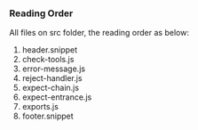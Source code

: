 ### Reading Order

All files on src folder, the reading order as below:

1. header.snippet
2. check-tools.js
3. error-message.js
4. reject-handler.js
5. expect-chain.js
6. expect-entrance.js
7. exports.js
8. footer.snippet
